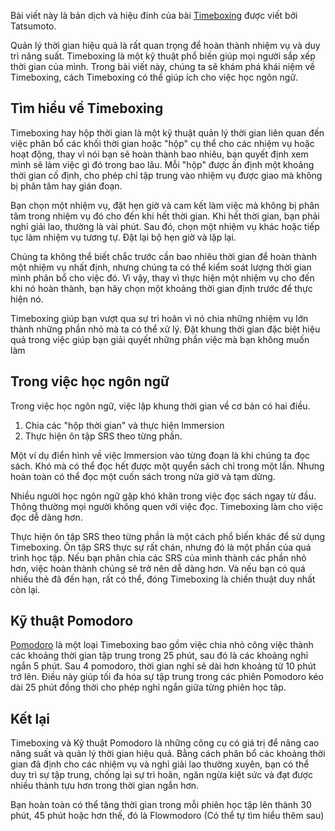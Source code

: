 Bài viết này là bản dịch và hiệu đính của bài [Timeboxing](https://tatsumoto-ren.github.io/blog/timeboxing.html) được viết bởi Tatsumoto.

Quản lý thời gian hiệu quả là rất quan trọng để hoàn thành nhiệm vụ và duy trì năng suất. Timeboxing là một kỹ thuật phổ biến giúp mọi người sắp xếp thời gian của mình. Trong bài viết này, chúng ta sẽ khám phá khái niệm về Timeboxing, cách Timeboxing có thể giúp ích cho việc học ngôn ngữ.

## Tìm hiểu về Timeboxing
 
Timeboxing hay hộp thời gian là một kỹ thuật quản lý thời gian liên quan đến việc phân bổ các khối thời gian hoặc "hộp" cụ thể cho các nhiệm vụ hoặc hoạt động, thay vì nói bạn sẽ hoàn thành bao nhiêu, bạn quyết định xem mình sẽ làm việc gì đó trong bao lâu. Mỗi "hộp" được ấn định một khoảng thời gian cố định, cho phép chỉ tập trung vào nhiệm vụ được giao mà không bị phân tâm hay gián đoạn. 

Bạn chọn một nhiệm vụ, đặt hẹn giờ và cam kết làm việc mà không bị phân tâm trong nhiệm vụ đó cho đến khi hết thời gian. Khi hết thời gian, bạn phải nghỉ giải lao, thường là vài phút. Sau đó, chọn một nhiệm vụ khác hoặc tiếp tục làm nhiệm vụ tương tự. Đặt lại bộ hẹn giờ và lặp lại.

Chúng ta không thể biết chắc trước cần bao nhiêu thời gian để hoàn thành một nhiệm vụ nhất định, nhưng chúng ta có thể kiểm soát lượng thời gian mình phân bổ cho việc đó. Vì vậy, thay vì thực hiện một nhiệm vụ cho đến khi nó hoàn thành, bạn hãy chọn một khoảng thời gian định trước để thực hiện nó.
 
Timeboxing giúp bạn vượt qua sự trì hoãn vì nó chia những nhiệm vụ lớn thành những phần nhỏ mà ta có thể xử lý. Đặt khung thời gian đặc biệt hiệu quả trong việc giúp bạn giải quyết những phần việc mà bạn không muốn làm

## Trong việc học ngôn ngữ

Trong việc học ngôn ngữ, việc lập khung thời gian về cơ bản có hai điều.

1. Chia các "hộp thời gian" và thực hiện Immersion
2. Thực hiện ôn tập SRS theo từng phần.

Một ví dụ điển hình về việc Immersion vào từng đoạn là khi chúng ta đọc sách. Khó mà có thể đọc hết được một quyển sách chỉ trong một lần. Nhưng hoàn toàn có thể đọc một cuốn sách trong nửa giờ và tạm dừng. 

Nhiều người học ngôn ngữ gặp khó khăn trong việc đọc sách ngay từ đầu. Thông thường mọi người không quen với việc đọc. Timeboxing làm cho việc đọc dễ dàng hơn.

Thực hiện ôn tập SRS theo từng phần là một cách phổ biến khác để sử dụng Timeboxing. Ôn tập SRS thực sự rất chán, nhưng đó là một phần của quá trình học tập. Nếu bạn phân chia các SRS của mình thành các phần nhỏ hơn, việc hoàn thành chúng sẽ trở nên dễ dàng hơn. Và nếu bạn có quá nhiều thẻ đã đến hạn, rất có thể, đóng Timeboxing là chiến thuật duy nhất còn lại.


## Kỹ thuật Pomodoro

[Pomodoro](https://en.wikipedia.org/wiki/Pomodoro_Technique) là một loại Timeboxing bao gồm việc chia nhỏ công việc thành các khoảng thời gian tập trung trong 25 phút, sau đó là các khoảng nghỉ ngắn 5 phút. Sau 4 pomodoro, thời gian nghỉ sẽ dài hơn khoảng từ 10 phút trở lên. Điều này giúp tối đa hóa sự tập trung trong các phiên Pomodoro kéo dài 25 phút đồng thời cho phép nghỉ ngắn giữa từng phiên học tâp.

## Kết lại
Timeboxing và Kỹ thuật Pomodoro là những công cụ có giá trị để nâng cao năng suất và quản lý thời gian hiệu quả. Bằng cách phân bổ các khoảng thời gian đã định cho các nhiệm vụ và nghỉ giải lao thường xuyên, bạn có thể duy trì sự tập trung, chống lại sự trì hoãn, ngăn ngừa kiệt sức và đạt được nhiều thành tựu hơn trong thời gian ngắn hơn. 

Bạn hoàn toàn có thể tăng thời gian trong mỗi phiên học tập lên thành 30 phút, 45 phút hoặc hơn thế, đó là Flowmodoro (Có thể tự tìm hiểu thêm sau)

